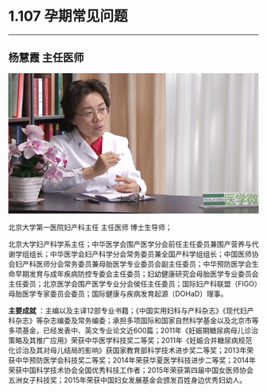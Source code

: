 # 1.107 孕期常见问题

---



## 杨慧霞 主任医师

![1678508221760](image/c01_107/1678508221760.png)

北京大学第一医院妇产科主任 主任医师 博士生导师；

北京大学妇产科学系主任；中华医学会围产医学分会前任主任委员兼围产营养与代谢学组组长；中华医学会妇产科学分会常务委员兼全国产科学组组长；中国医师协会妇产科医师分会常务委员兼母胎医学专业委员会副主任委员；中华预防医学会生命早期发育与成年疾病防控专委会主任委员；妇幼健康研究会母胎医学专业委员会主任委员；北京医学会围产医学专业分会侯任主任委员；国际妇产科联盟（FIGO）母胎医学专家委员会委员；国际健康与疾病发育起源（DOHaD）理事。

**主要成就** ：主编以及主译12部专业书籍；《中国实用妇科与产科杂志》《现代妇产科杂志》等杂志编委及常务编委；承担多项国际和国家自然科学基金以及北京市等多项基金，已经发表中、英文专业论文近600篇；2011年《妊娠期糖尿病母儿诊治策略及其推广应用》荣获中华医学科技奖二等奖；2011年《妊娠合并糖尿病规范化诊治及其对母儿结局的影响》获国家教育部科学技术进步奖二等奖；2013年荣获中华预防医学会科技奖二等奖；2014年荣获华夏医学科技进步二等奖；2014年荣获中国科学技术协会全国优秀科技工作者；2015年荣获第四届中国女医师协会五洲女子科技奖；2015年荣获中国妇女发展基金会颁发百姓身边优秀妇幼人。
